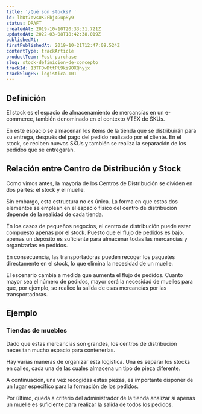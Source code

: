 ```yaml
---
title: '¿Qué son stocks? '
id: lbDt7ovsUK2Fbj4GupSy9
status: DRAFT
createdAt: 2019-10-10T20:33:31.721Z
updatedAt: 2022-03-08T18:42:38.019Z
publishedAt: 
firstPublishedAt: 2019-10-21T12:47:09.524Z
contentType: trackArticle
productTeam: Post-purchase
slug: stock-definicion-de-concepto
trackId: 13TFDwDttPl9ki9OXQhyjx
trackSlugES: logistica-101
---
```


## Definición  

El stock es el espacio de almacenamiento de mercancías en un e-commerce, también denominado en el contexto VTEX de SKUs.

En este espacio se almacenan los ítems de la tienda que se distribuirán para su entrega, después del pago del pedido realizado por el cliente. En el stock, se reciben nuevos SKUs y también se realiza la separación de los pedidos que se entregarán.

## Relación entre Centro de Distribución y Stock

Como vimos antes, la mayoría de los Centros de Distribución se dividen en dos partes: el stock y el muelle. 

Sin embargo, esta estructura no es única. La forma en que estos dos elementos se emplean en el espacio físico del centro de distribución depende de la realidad de cada tienda. 

En los casos de pequeños negocios, el centro de distribución puede estar compuesto apenas por el stock. Puesto que el flujo de pedidos es bajo, apenas un depósito es suficiente para almacenar todas las mercancías y organizarlas en pedidos. 

En consecuencia, las transportadoras pueden recoger los paquetes directamente en el stock, lo que elimina la necesidad de un muelle.

El escenario cambia a medida que aumenta el flujo de pedidos. Cuanto mayor sea el número de pedidos, mayor será la necesidad de muelles para que, por ejemplo, se realice la salida de esas mercancías por las transportadoras. 

## Ejemplo 

### Tiendas de muebles 

Dado que estas mercancías son grandes, los centros de distribución necesitan mucho espacio para contenerlas.

Hay varias maneras de organizar esta logística. Una es separar los stocks en calles, cada una de las cuales almacena un tipo de pieza diferente.

A continuación, una vez recogidas estas piezas, es importante disponer de un lugar específico para la formación de los pedidos. 

Por último, queda a criterio del administrador de la tienda analizar si apenas un muelle es suficiente para realizar la salida de todos los pedidos.  
